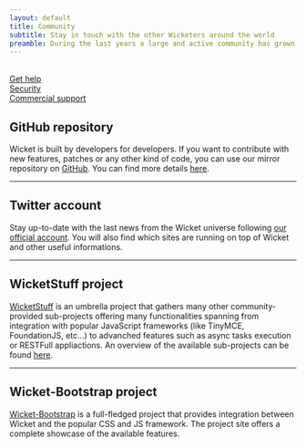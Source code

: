 ```yaml
---
layout: default
title: Community
subtitle: Stay in touch with the other Wicketers around the world
preamble: During the last years a large and active community has grown around Wicket. Here you can find what it can offer you and how to join it.
---
```


<div class="button-bar">
    <a class="button" href="#questions"><i class="fa fa-github-square"></i><br>Get help</a>
    <a class="button" href="#security"><i class="fa fa-twitter"></i><br>Security</a>
    <a class="button" href="#commercial"><i class="fa fa-tumblr-square"></i><br>Commercial support</a>
</div>

## GitHub repository

Wicket is built by developers for developers. If you want to contribute with new features, patches or any other kind of code, you can use our mirror 
repository on [GitHub](https://github.com/apache/wicket). You can find more details [here](../contribute/).

---

## Twitter account

Stay up-to-date with the last news from the Wicket universe following [our official account](https://twitter.com/apache_wicket). You will also find
which sites are running on top of Wicket and other useful informations.

---

## WicketStuff project

[WicketStuff](https://github.com/wicketstuff/) is an umbrella project that gathers many other community-provided sub-projects offering many functionalities spanning from integration
with popular JavaScript frameworks (like TinyMCE, FoundationJS, etc...) to advanched features such as async tasks execution or RESTFull appliactions.
An overview of the available sub-projects can be found [here](https://github.com/wicketstuff/core/wiki).

---

## Wicket-Bootstrap project

[Wicket-Bootstrap](http://wb.agilecoders.de/) is a full-fledged project that provides integration between Wicket and the popular CSS and JS framework. The project site
offers a complete showcase of the available features.

